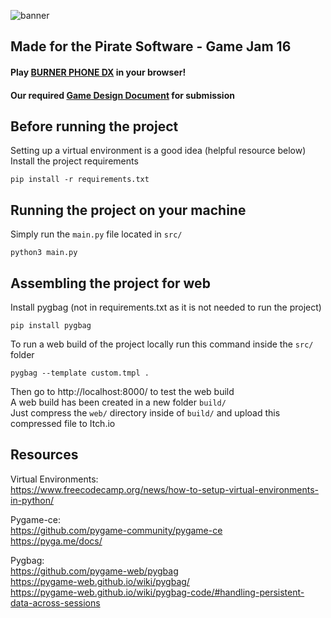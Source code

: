 ![banner](https://github.com/user-attachments/assets/60378b38-7776-4bed-a78b-9c3d6e0fd507)
## Made for the Pirate Software - Game Jam 16

#### Play [BURNER PHONE DX](https://codefizz.itch.io/burner-phone-dx) in your browser!  
#### Our required [Game Design Document](https://docs.google.com/document/d/1SHjlmuTUBG7k_oTGKtTy5QzmAeL_i38akRReEu16uHc/edit?usp=sharing) for submission


## Before running the project
Setting up a virtual environment is a good idea (helpful resource below)  
Install the project requirements
```
pip install -r requirements.txt
```
## Running the project on your machine
Simply run the `main.py` file located in `src/`
```
python3 main.py
```
## Assembling the project for web
Install pygbag (not in requirements.txt as it is not needed to run the project)
```
pip install pygbag
```
To run a web build of the project locally run this command inside the `src/` folder
```
pygbag --template custom.tmpl .
```
Then go to http://localhost:8000/ to test the web build  
A web build has been created in a new folder `build/`  
Just compress the `web/` directory inside of `build/` and upload this compressed file to Itch.io

## Resources
Virtual Environments:  
https://www.freecodecamp.org/news/how-to-setup-virtual-environments-in-python/  

Pygame-ce:  
https://github.com/pygame-community/pygame-ce  
https://pyga.me/docs/  
  
Pygbag:  
https://github.com/pygame-web/pygbag  
https://pygame-web.github.io/wiki/pygbag/  
https://pygame-web.github.io/wiki/pygbag-code/#handling-persistent-data-across-sessions  
